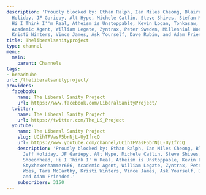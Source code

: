 ```yaml
---
description: 'Proudly blocked by: Ethan Ralph, Ian Miles Cheong, Blaire White, Jeff
  Holiday, JF Gariepy, Alt Hype, Michele Catlin, Steve Shives, Stefan Molyneux, Shoeonhead,
  Hi I Think I''m Real, Atheism is Unstoppable, Kevin Logan, Tonkasaw, Styxhexenhammer666,
  Academic Agent, William Legate, Zyntrax, Peter Sweden, Millennial Woes, Tara McCarthy,
  Kristi Winters, Vince James, Ask Yourself, Dave Rubin, and Adam Friended.'
title: Theliberalsanityproject
type: channel
menu:
  main:
    parent: Channels
tags:
- breadtube
url: /theliberalsanityproject/
providers:
  facebook:
    name: The Liberal Sanity Project
    url: https://www.facebook.com/LiberalSanityProject/
  twitter:
    name: The Liberal Sanity Project
    url: https://twitter.com/The_LS_Project
  youtube:
    name: The Liberal Sanity Project
    slug: UCihTFVasF5brNjL-UyIfrcQ
    url: https://www.youtube.com/channel/UCihTFVasF5brNjL-UyIfrcQ
    description: 'Proudly blocked by: Ethan Ralph, Ian Miles Cheong, Blaire White,
      Jeff Holiday, JF Gariepy, Alt Hype, Michele Catlin, Steve Shives, Stefan Molyneux,
      Shoeonhead, Hi I Think I''m Real, Atheism is Unstoppable, Kevin Logan, Tonkasaw,
      Styxhexenhammer666, Academic Agent, William Legate, Zyntrax, Peter Sweden, Millennial
      Woes, Tara McCarthy, Kristi Winters, Vince James, Ask Yourself, Dave Rubin,
      and Adam Friended.'
    subscribers: 3150
---
```

